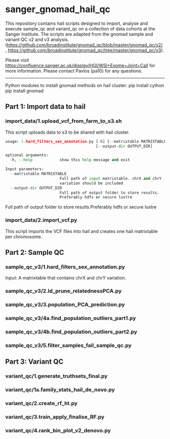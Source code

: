 # sanger_gnomad_hail_qc

This repository contains hail scripts designed to import, analyse and execute sample_qc and variant_qc on a collection of data cohorts at the Sanger Institute.
The scripts are adapted from the gnomad sample and variant QC v2 and v3 analysis. (https://github.com/broadinstitute/gnomad_qc/blob/master/gnomad_qc/v2/ , https://github.com/broadinstitute/gnomad_qc/tree/master/gnomad_qc/v3).

Please visit https://confluence.sanger.ac.uk/display/HGI/WSI+Exome+Joint+Call for more information.
Please contact Pavlos (pa10) for any questions.

---

Python modules to install gnomad methods on hail cluster:
pip install cython
pip install gnomad

## Part 1: Import data to hail

### import_data/1.upload_vcf_from_farm_to_s3.sh

This script uploads data to s3 to be shared with hail cluster.

```python
usage: 1.hard_filters_sex_annotation.py [-h] [--matrixtable MATRIXTABLE]
                                        [--output-dir OUTPUT_DIR]

optional arguments:
  -h, --help            show this help message and exit

Input parameters:
  --matrixtable MATRIXTABLE
                        Full path of input matrixtable. chrX and chrY
                        variation should be included
  --output-dir OUTPUT_DIR
                        Full path of output folder to store results.
                        Preferably hdfs or secure lustre
```

Full path of output folder to store results.Preferably hdfs or secure lustre

### import_data/2.import_vcf.py

This script imports the VCF files into hail and creates one hail matrixtable per chromosome.

## Part 2: Sample QC

### sample_qc_v3/1.hard_filters_sex_annotation.py

Input: A matrixtable that contains chrX and chrY variation.

### sample_qc_v3/2.ld_prune_relatednessPCA.py

### sample_qc_v3/3.population_PCA_prediction.py

### sample_qc_v3/4a.find_population_outliers_part1.py

### sample_qc_v3/4b.find_population_outliers_part2.py

### sample_qc_v3/5.filter_samples_fail_sample_qc.py

## Part 3: Variant QC

### variant_qc/1.generate_truthsets_final.py

### variant_qc/1a.family_stats_hail_de_novo.py

### variant_qc/2.create_rf_ht.py

### variant_qc/3.train_apply_finalise_RF.py

### variant_qc/4.rank_bin_plot_v2_denovo.py
